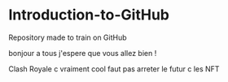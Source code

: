 # Introduction-to-GitHub
Repository made to train on GitHub

bonjour a tous j'espere que vous allez bien !

Clash Royale c vraiment cool faut pas arreter
le futur c les NFT
